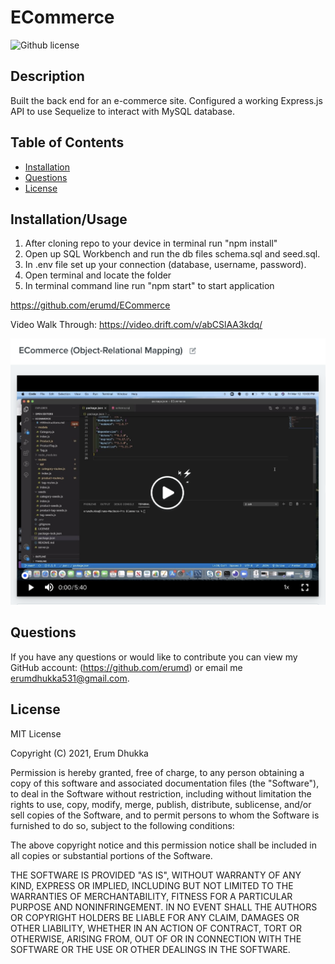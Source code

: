 # ECommerce

![Github license](https://img.shields.io/badge/license-MIT-blue.svg)

## Description

Built the back end for an e-commerce site. Configured a working Express.js API to use Sequelize to interact with MySQL database.

## Table of Contents

- [Installation](#installation/usage)
- [Questions](#questions)
- [License](#license)

## Installation/Usage

1. After cloning repo to your device in terminal run "npm install"
2. Open up SQL Workbench and run the db files schema.sql and seed.sql.
3. In .env file set up your connection (database, username, password).
4. Open terminal and locate the folder
5. In terminal command line run "npm start" to start application

https://github.com/erumd/ECommerce

Video Walk Through: https://video.drift.com/v/abCSlAA3kdq/

![Screenshot](./Ecommerce.jpg)

## Questions

If you have any questions or would like to contribute you can view my GitHub account:
(https://github.com/erumd)
or email me erumdhukka531@gmail.com.

## License

MIT License

Copyright (C) 2021, Erum Dhukka

Permission is hereby granted, free of charge, to any person obtaining a copy
of this software and associated documentation files (the "Software"), to deal
in the Software without restriction, including without limitation the rights
to use, copy, modify, merge, publish, distribute, sublicense, and/or sell
copies of the Software, and to permit persons to whom the Software is
furnished to do so, subject to the following conditions:

The above copyright notice and this permission notice shall be included in all
copies or substantial portions of the Software.

THE SOFTWARE IS PROVIDED "AS IS", WITHOUT WARRANTY OF ANY KIND, EXPRESS OR
IMPLIED, INCLUDING BUT NOT LIMITED TO THE WARRANTIES OF MERCHANTABILITY,
FITNESS FOR A PARTICULAR PURPOSE AND NONINFRINGEMENT. IN NO EVENT SHALL THE
AUTHORS OR COPYRIGHT HOLDERS BE LIABLE FOR ANY CLAIM, DAMAGES OR OTHER
LIABILITY, WHETHER IN AN ACTION OF CONTRACT, TORT OR OTHERWISE, ARISING FROM,
OUT OF OR IN CONNECTION WITH THE SOFTWARE OR THE USE OR OTHER DEALINGS IN THE
SOFTWARE.
